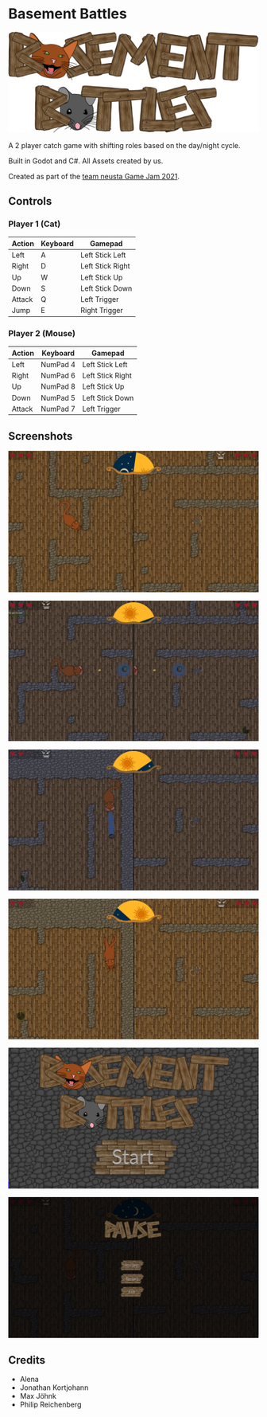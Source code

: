 # Basement Battles

![Logo](Logo.png)

A 2 player catch game with shifting roles based on the day/night cycle.

Built in Godot and C#. All Assets created by us.

Created as part of the [team neusta Game Jam 2021](https://team-neusta-gamejam.de).

## Controls

### Player 1 (Cat)

| Action | Keyboard | Gamepad          |
| ------ | -------- | ---------------- |
| Left   | A        | Left Stick Left  |
| Right  | D        | Left Stick Right |
| Up     | W        | Left Stick Up    |
| Down   | S        | Left Stick Down  |
| Attack | Q        | Left Trigger     |
| Jump   | E        | Right Trigger    |

### Player 2 (Mouse)

| Action | Keyboard | Gamepad          |
| ------ | -------- | ---------------- |
| Left   | NumPad 4 | Left Stick Left  |
| Right  | NumPad 6 | Left Stick Right |
| Up     | NumPad 8 | Left Stick Up    |
| Down   | NumPad 5 | Left Stick Down  |
| Attack | NumPad 7 | Left Trigger     |

## Screenshots

![Screenshot1](Docs/Screenshot1.png)

![Screenshot2](Docs/Screenshot2.png)

![Screenshot3](Docs/Screenshot3.png)

![Screenshot4](Docs/Screenshot4.png)

![Start Screen](Docs/ScreenshotStart.png)

![Pause Screen](Docs/ScreenshotPause.png)

## Credits

* Alena
* Jonathan Kortjohann
* Max Jöhnk
* Philip Reichenberg